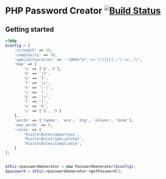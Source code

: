 # PHP Password Creator [![Build Status](https://travis-ci.org/theoziran/password-creator.svg?branch=master)](https://travis-ci.org/theoziran/password-creator)

## Getting started

```php
<?php
$config = [
    'strength' => 10,
    'complexity' => 10,
    'specialCharacter' => '~!@#$%^&*_-+=`|(){}[]:;"\'<>,.?/',
    'map' => [
        'a' => ['@','4'],
        'b' => '|3',
        'e' => '3',
        'f' => '|=',
        'h' => '|-|',
        'i' => '!',
        'k' => '|<',
        'l' => '1',
        'o' => '0',
        's' => ['$', '5']
    ],
    'words' => ['lamma', 'ace', 'dig', 'eleven', 'book'],
    'max_words' => 5,
    'rules' => [
        'Puzzle\Rules\UpperCase',
        'Puzzle\Rules\SpecialChar',
        'Puzzle\Rules\Compliance',
    ]
];


$this->passwordGenerator = new PasswordGenerator($config);
$password = $this->passwordGenerator->getPassword();


```
